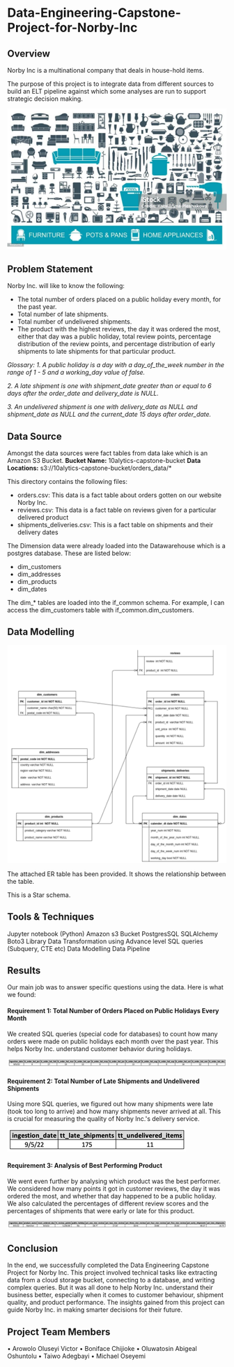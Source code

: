 # Data-Engineering-Capstone-Project-for-Norby-Inc

## Overview

Norby Inc is a multinational company that deals in house-hold items. 

The purpose of this project is to integrate data from different sources to build an ELT pipeline against which some analyses are run to support strategic decision making. 

![](introduction.jpeg)


## Problem Statement
Norby Inc. will like to know the following:

-	The total number of orders placed on a public holiday every month, for the past year.
-	Total number of late shipments.
-	Total number of undelivered shipments.
-	The product with the highest reviews, the day it was ordered the most, either that day was a public holiday, total review points, percentage distribution of the review points, and percentage distribution of early shipments to late shipments for that particular product.

_Glossary:_
_1.	A public holiday is a day with a day_of_the_week number in the range of 1 - 5 and a working_day value of false._

_2.	A late shipment is one with shipment_date greater than or equal to 6 days after the 
order_date and delivery_date is NULL._

_3.	An undelivered shipment is one with delivery_date as NULL and shipment_date as NULL and the current_date 15 days after order_date._

## Data Source
Amongst the data sources were fact tables from data lake which is an Amazon S3 Bucket.
**Bucket Name:** 10alytics-capstone-bucket
**Data Locations:** s3://10alytics-capstone-bucket/orders_data/* 

This directory contains the following files:
- orders.csv: This data is a fact table about orders gotten on our website Norby Inc. 
- reviews.csv: This data is a fact table on reviews given for a particular delivered product 
- shipments_deliveries.csv: This is a fact table on shipments and their delivery dates

The Dimension data were already loaded into the Datawarehouse which is a postgres database. These are listed below:
- dim_customers
- dim_addresses
- dim_products
- dim_dates

The dim_* tables are loaded into the if_common schema. For example, I can access the dim_customers table with if_common.dim_customers.

## Data Modelling
![](model.png)

The attached ER table has been provided. It shows the relationship between the table.

This is a Star schema.

## Tools & Techniques
Jupyter notebook (Python)
Amazon s3 Bucket
PostgresSQL
SQLAlchemy
Boto3 Library
Data Transformation using Advance level SQL queries (Subquery, CTE etc)
Data Modelling
Data Pipeline

## Results
Our main job was to answer specific questions using the data. Here is what we found:

#### Requirement 1: Total Number of Orders Placed on Public Holidays Every Month
We created SQL queries (special code for databases) to count how many orders were made on public holidays each month over the past year. This helps Norby Inc. understand customer behavior during holidays.

![](holiday_orders.png)

#### Requirement 2: Total Number of Late Shipments and Undelivered Shipments
Using more SQL queries, we figured out how many shipments were late (took too long to arrive) and how many shipments never arrived at all. This is crucial for measuring the quality of Norby Inc.'s delivery service.

![](aggregated_shipments.png)

#### Requirement 3: Analysis of Best Performing Product
We went even further by analysing which product was the best performer. We considered how many points it got in customer reviews, the day it was ordered the most, and whether that day happened to be a public holiday. We also calculated the percentages of different review scores and the percentages of shipments that were early or late for this product.

![](best_product.png)

## Conclusion
In the end, we successfully completed the Data Engineering Capstone Project for Norby Inc. This project involved technical tasks like extracting data from a cloud storage bucket, connecting to a database, and writing complex queries. But it was all done to help Norby Inc. understand their business better, especially when it comes to customer behaviour, shipment quality, and product performance. The insights gained from this project can guide Norby Inc. in making smarter decisions for their future.

## Project Team Members
•	Arowolo Oluseyi Victor
•	Boniface Chijioke
•	Oluwatosin Abigeal Oshuntolu
•	Taiwo Adegbayi
•	Michael Oseyemi

